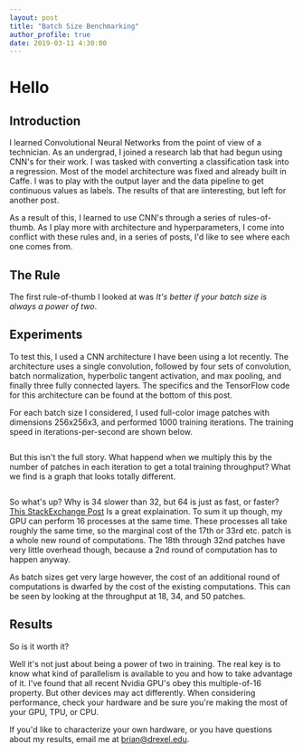 ```yaml
---
layout: post
title: "Batch Size Benchmarking"
author_profile: true
date: 2019-03-11 4:30:00
---
```


# Hello

## Introduction
I learned Convolutional Neural Networks from the point of view of a
technician. As an undergrad, I joined a research lab that had begun
using CNN's for their work. I was tasked with converting a
classification task into a regression. Most of the model architecture
was fixed and already built in Caffe. I was to play with the output
layer and the data pipeline to get continuous values as labels. The
results of that are iinteresting, but left for another post.

As a result of this, I learned to use CNN's through a series of
rules-of-thumb. As I play more with architecture and hyperparameters, I
come into conflict with these rules and, in a series of posts, I'd like
to see where each one comes from.

## The Rule
The first rule-of-thumb I looked at was *It's better if your batch size
is always a power of two*.

## Experiments
To test this, I used a CNN architecture I have been using a lot
recently. The architecture uses a single convolution, followed by four
sets of convolution, batch normalization, hyperbolic tangent activation,
and max pooling, and finally three fully connected layers.  The
specifics and the TensorFlow code for this architecture can be found at
the bottom of this post.

For each batch size I considered, I used full-color image patches with
dimensions 256x256x3, and performed 1000 training iterations. The
training speed in iterations-per-second are shown below.

![]()

But this isn't the full story. What happend when we multiply this by the
number of patches in each iteration to get a total training throughput?
What we find is a graph that looks totally different.

![]()

So what's up? Why is 34 slower than 32, but 64 is just as fast, or
faster?  [This StackExchange
Post](https://datascience.stackexchange.com/questions/20179/what-is-the-advantage-of-keeping-batch-size-a-power-of-2)
Is a great explaination. To sum it up though, my GPU can perform 16
processes at the same time. These processes all take roughly the same
time, so the marginal cost of the 17th or 33rd etc. patch is a whole new
round of computations. The 18th through 32nd patches have very little
overhead though, because a 2nd round of computation has to happen
anyway.

As batch sizes get very large however, the cost of an additional round
of computations is dwarfed by the cost of the existing computations.
This can be seen by looking at the throughput at 18, 34, and 50 patches.


## Results
So is it worth it?

Well it's not just about being a power of two in training. The real key
is to know what kind of parallelism is available to you and how to take
advantage of it. I've found that all recent Nvidia GPU's obey this
multiple-of-16 property. But other devices may act differently.
When considering performance, check your hardware and be sure you're
making the most of your GPU, TPU, or CPU.




If you'd like to characterize your own hardware, or you have questions
about my results, email me at brian@drexel.edu.



